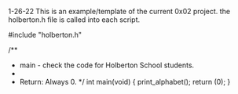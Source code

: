 1-26-22
This is an example/template of the current 0x02 project. the holberton.h file is called into each script.

#include "holberton.h"

/**
 * main - check the code for Holberton School students.
 *
 * Return: Always 0.
 */
int main(void)
{
	print_alphabet();
	return (0);
}
